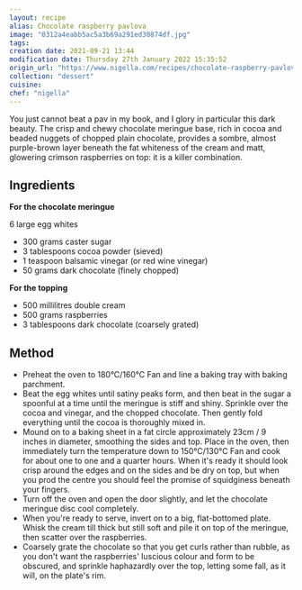 ```yaml
---
layout: recipe
alias: Chocolate raspberry pavlova
image: "0312a4eabb5ac5a3b69a291ed30874df.jpg"
tags: 
creation date: 2021-09-21 13:44
modification date: Thursday 27th January 2022 15:35:52
origin_url: "https://www.nigella.com/recipes/chocolate-raspberry-pavlova"
collection: "dessert"
cuisine:
chef: "nigella"
---
```


You just cannot beat a pav in my book, and I glory in particular this dark beauty. The crisp and chewy chocolate meringue base, rich in cocoa and beaded nuggets of chopped plain chocolate, provides a sombre, almost purple-brown layer beneath the fat whiteness of the cream and matt, glowering crimson raspberries on top: it is a killer combination.

## Ingredients
**For the chocolate meringue**

6 large egg whites

* 300 grams caster sugar
* 3 tablespoons cocoa powder (sieved)
* 1 teaspoon balsamic vinegar (or red wine vinegar)
* 50 grams dark chocolate (finely chopped)

**For the topping**

* 500 millilitres double cream
* 500 grams raspberries
* 3 tablespoons dark chocolate (coarsely grated)

## Method

* Preheat the oven to 180°C/160°C Fan and line a baking tray with baking parchment.
* Beat the egg whites until satiny peaks form, and then beat in the sugar a spoonful at a time until the meringue is stiff and shiny. Sprinkle over the cocoa and vinegar, and the chopped chocolate. Then gently fold everything until the cocoa is thoroughly mixed in.
* Mound on to a baking sheet in a fat circle approximately 23cm / 9 inches in diameter, smoothing the sides and top. Place in the oven, then immediately turn the temperature down to 150°C/130°C Fan and cook for about one to one and a quarter hours. When it's ready it should look crisp around the edges and on the sides and be dry on top, but when you prod the centre you should feel the promise of squidginess beneath your fingers.
* Turn off the oven and open the door slightly, and let the chocolate meringue disc cool completely.
*  When you're ready to serve, invert on to a big, flat-bottomed plate. Whisk the cream till thick but still soft and pile it on top of the meringue, then scatter over the raspberries. 
* Coarsely grate the chocolate so that you get curls rather than rubble, as you don't want the raspberries' luscious colour and form to be obscured, and sprinkle haphazardly over the top, letting some fall, as it will, on the plate's rim.